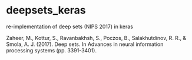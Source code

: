 # deepsets_keras
re-implementation of deep sets (NIPS 2017) in keras

Zaheer, M., Kottur, S., Ravanbakhsh, S., Poczos, B., Salakhutdinov, R. R., & Smola, A. J. (2017). Deep sets. In Advances in neural information processing systems (pp. 3391-3401).
